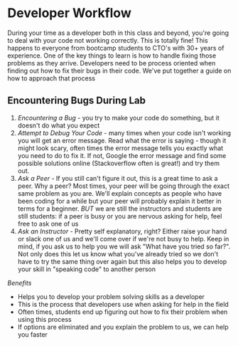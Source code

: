 # Developer Workflow

During your time as a developer both in this class and beyond, you're going to deal with your code not working correctly. This is totally fine! This happens to everyone from bootcamp students to CTO's with 30+ years of experience. One of the key things to learn is how to handle fixing those problems as they arrive. Developers need to be process oriented when finding out how to fix their bugs in their code. We've put together a guide on how to approach that process

## Encountering Bugs During Lab

1. *Encountering a Bug* - you try to make your code do something, but it doesn't do what you expect
1. *Attempt to Debug Your Code* - many times when your code isn't working you will get an error message. Read what the error is saying - though it might look scary, often times the error message tells you exactly what you need to do to fix it. If not, Google the error message and find some possible solutions online (Stackoverflow often is great!) and try them out.
1. *Ask a Peer* - If you still can't figure it out, this is a great time to ask a peer. Why a peer? Most times, your peer will be going through the exact same problem as you are. We'll explain concepts as people who have been coding for a while but your peer will probably explain it better in terms for a beginner. *BUT* we are still the instructors and students are still students: if a peer is busy or you are nervous asking for help, feel free to ask one of us
1. *Ask an Instructor* - Pretty self explanatory, right? Either raise your hand or slack one of us and we'll come over if we're not busy to help. Keep in mind, if you ask us to help you we will ask "What have you tried so far?". Not only does this let us know what you've already tried so we don't have to try the same thing over again but this also helps you to develop your skill in "speaking code" to another person

*Benefits*
- Helps you to develop your problem solving skills as a developer
- This is the process that developers use when asking for help in the field
- Often times, students end up figuring out how to fix their problem when using this process
- If options are eliminated and you explain the problem to us, we can help you faster

